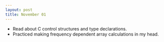```yaml
---
layout: post
title: November 01
---
```


* Read about C control structures and type declarations.
* Practiced making frequency dependent array calculations in my head.
